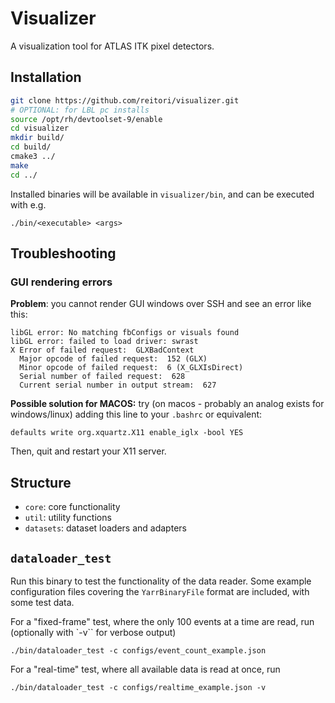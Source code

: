 # Visualizer

A visualization tool for ATLAS ITK pixel detectors.

## Installation

```bash
git clone https://github.com/reitori/visualizer.git
# OPTIONAL: for LBL pc installs
source /opt/rh/devtoolset-9/enable
cd visualizer
mkdir build/
cd build/
cmake3 ../
make
cd ../
```

Installed binaries will be available in `visualizer/bin`, and can be executed with e.g.
```
./bin/<executable> <args>
```

## Troubleshooting

### GUI rendering errors
**Problem**: you cannot render GUI windows over SSH and see an error like this:

```
libGL error: No matching fbConfigs or visuals found
libGL error: failed to load driver: swrast
X Error of failed request:  GLXBadContext
  Major opcode of failed request:  152 (GLX)
  Minor opcode of failed request:  6 (X_GLXIsDirect)
  Serial number of failed request:  628
  Current serial number in output stream:  627
```

**Possible solution for MACOS:**
try (on macos - probably an analog exists for windows/linux) adding this line to your `.bashrc` or equivalent:
```
defaults write org.xquartz.X11 enable_iglx -bool YES
```

Then, quit and restart your X11 server.


## Structure

- `core`: core functionality
- `util`: utility functions
- `datasets`: dataset loaders and adapters

## `dataloader_test`

Run this binary to test the functionality of the data reader. Some example configuration files covering the `YarrBinaryFile` format are included, with some test data. 

For a "fixed-frame" test, where the only 100 events at a time are read, run (optionally with `-v`` for verbose output)
```
./bin/dataloader_test -c configs/event_count_example.json
```

For a "real-time" test, where all available data is read at once, run
```
./bin/dataloader_test -c configs/realtime_example.json -v
```